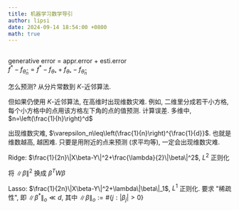 ```yaml
---
title: 机器学习数学导引
author: lipsi
date: 2024-09-14 18:54:00 +0800
math: true
---
```

##
generative error = appr.error + esti.error  
$f^*-f_{\hat\theta_n}=f^*-f_{\theta_*}+f_{\theta_*}-f_{\hat\theta_n}$

怎么预测? 从分片常数到 $K$-近邻算法.

但如果仍使用 $K$-近邻算法, 在高维时出现维数灾难. 例如, 二维里分成若干小方格, 每个小方格中的点用该方格左下角的点的值预测. 计算误差. 多维中, $n=\left(\frac{1}{h}\right)^d$

出现维数灾难, $\varepsilon_n\leq\left(\frac{1}{n}\right)^{\frac{1}{d}}$. 也就是 维数越高, 越困难. 只要是用附近的点来预测 (求平均等), 一定会出现维数灾难.

Ridge: $\frac{1}{2n}\|X\beta-Y\|^2+\frac{\lambda}{2}\|\beta\|^2$, $L^2$ 正则化

将 $\|\beta\|^2$ 换成 $\beta^T W\beta$

Lasso: $\frac{1}{2n}\|X\beta-Y\|^2+\lambda\|\beta\|_1$, $L^1$ 正则化. 要求 "稀疏性", 即 $\|\beta^*\|_o\ll d$, 其中 $\|\beta\|_o:=\#\{j:|\beta_j|>0\}$